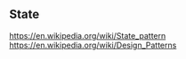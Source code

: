 State
-----

https://en.wikipedia.org/wiki/State_pattern  
https://en.wikipedia.org/wiki/Design_Patterns

